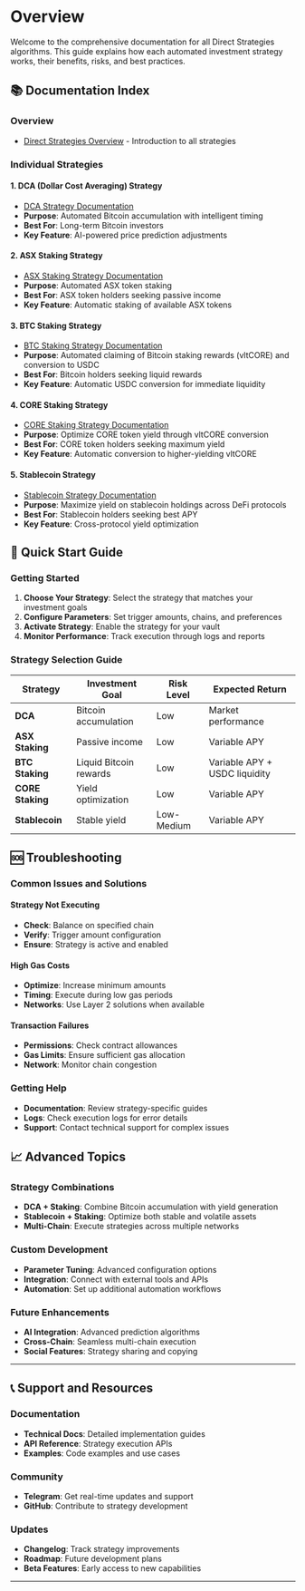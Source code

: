 # Overview

Welcome to the comprehensive documentation for all Direct Strategies algorithms. This guide explains how each automated investment strategy works, their benefits, risks, and best practices.

## 📚 Documentation Index

### **Overview**

* [Direct Strategies Overview](Direct_Strategies_Overview.md) - Introduction to all strategies

### **Individual Strategies**

#### **1. DCA (Dollar Cost Averaging) Strategy**

* [DCA Strategy Documentation](DCA_Strategy.md)
* **Purpose**: Automated Bitcoin accumulation with intelligent timing
* **Best For**: Long-term Bitcoin investors
* **Key Feature**: AI-powered price prediction adjustments

#### **2. ASX Staking Strategy**

* [ASX Staking Strategy Documentation](ASX_Staking_Strategy.md)
* **Purpose**: Automated ASX token staking
* **Best For**: ASX token holders seeking passive income
* **Key Feature**: Automatic staking of available ASX tokens

#### **3. BTC Staking Strategy**

* [BTC Staking Strategy Documentation](BTC_Staking_Strategy.md)
* **Purpose**: Automated claiming of Bitcoin staking rewards (vltCORE) and conversion to USDC
* **Best For**: Bitcoin holders seeking liquid rewards
* **Key Feature**: Automatic USDC conversion for immediate liquidity

#### **4. CORE Staking Strategy**

* [CORE Staking Strategy Documentation](CORE_Staking_Strategy.md)
* **Purpose**: Optimize CORE token yield through vltCORE conversion
* **Best For**: CORE token holders seeking maximum yield
* **Key Feature**: Automatic conversion to higher-yielding vltCORE

#### **5. Stablecoin Strategy**

* [Stablecoin Strategy Documentation](Stablecoin_Strategy.md)
* **Purpose**: Maximize yield on stablecoin holdings across DeFi protocols
* **Best For**: Stablecoin holders seeking best APY
* **Key Feature**: Cross-protocol yield optimization

## 🚀 Quick Start Guide

### **Getting Started**

1. **Choose Your Strategy**: Select the strategy that matches your investment goals
2. **Configure Parameters**: Set trigger amounts, chains, and preferences
3. **Activate Strategy**: Enable the strategy for your vault
4. **Monitor Performance**: Track execution through logs and reports

### **Strategy Selection Guide**

| Strategy         | Investment Goal        | Risk Level | Expected Return               |
| ---------------- | ---------------------- | ---------- | ----------------------------- |
| **DCA**          | Bitcoin accumulation   | Low        | Market performance            |
| **ASX Staking**  | Passive income         | Low        | Variable APY                  |
| **BTC Staking**  | Liquid Bitcoin rewards | Low        | Variable APY + USDC liquidity |
| **CORE Staking** | Yield optimization     | Low        | Variable APY                  |
| **Stablecoin**   | Stable yield           | Low-Medium | Variable APY                  |

## 🆘 Troubleshooting

### **Common Issues and Solutions**

#### **Strategy Not Executing**

* **Check**: Balance on specified chain
* **Verify**: Trigger amount configuration
* **Ensure**: Strategy is active and enabled

#### **High Gas Costs**

* **Optimize**: Increase minimum amounts
* **Timing**: Execute during low gas periods
* **Networks**: Use Layer 2 solutions when available

#### **Transaction Failures**

* **Permissions**: Check contract allowances
* **Gas Limits**: Ensure sufficient gas allocation
* **Network**: Monitor chain congestion

### **Getting Help**

* **Documentation**: Review strategy-specific guides
* **Logs**: Check execution logs for error details
* **Support**: Contact technical support for complex issues

## 📈 Advanced Topics

### **Strategy Combinations**

* **DCA + Staking**: Combine Bitcoin accumulation with yield generation
* **Stablecoin + Staking**: Optimize both stable and volatile assets
* **Multi-Chain**: Execute strategies across multiple networks

### **Custom Development**

* **Parameter Tuning**: Advanced configuration options
* **Integration**: Connect with external tools and APIs
* **Automation**: Set up additional automation workflows

### **Future Enhancements**

* **AI Integration**: Advanced prediction algorithms
* **Cross-Chain**: Seamless multi-chain execution
* **Social Features**: Strategy sharing and copying

***

## 📞 Support and Resources

### **Documentation**

* **Technical Docs**: Detailed implementation guides
* **API Reference**: Strategy execution APIs
* **Examples**: Code examples and use cases

### **Community**

* **Telegram**: Get real-time updates and support
* **GitHub**: Contribute to strategy development

### **Updates**

* **Changelog**: Track strategy improvements
* **Roadmap**: Future development plans
* **Beta Features**: Early access to new capabilities

***
